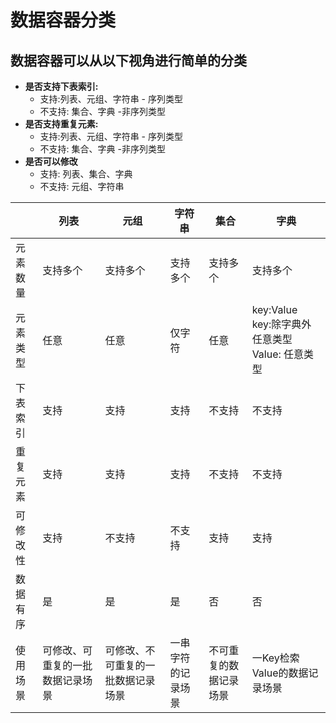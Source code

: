 # 数据容器分类
## 数据容器可以从以下视角进行简单的分类

* __是否支持下表索引:__
  * 支持:列表、元组、字符串 - 序列类型
  * 不支持: 集合、字典 -非序列类型
* __是否支持重复元素:__
  * 支持:列表、元组、字符串 - 序列类型
  * 不支持: 集合、字典 -非序列类型
* __是否可以修改__
  * 支持: 列表、集合、字典
  * 不支持: 元组、字符串

|      | 列表   | 元组 | 字符串 | 集合 | 字典 |
|------|------|----|-----|-----|---------------------------------|
| 元素数量 | 支持多个 | 支持多个           | 支持多个      | 支持多个       | 支持多个                                       |
| 元素类型 | 任意   | 任意             | 仅字符       | 任意         | key:Value <br> key:除字典外任意类型 <br> Value: 任意类型 |
| 下表索引 | 支持   | 支持             | 支持        | 不支持        | 不支持                                        |
 | 重复元素 | 支持   | 支持             | 支持        | 不支持        | 不支持                                        |
| 可修改性 | 支持   | 不支持            | 不支持       | 支持         | 支持                                         |
| 数据有序 | 是    | 是              | 是         | 否          | 否                                          |
| 使用场景 | 可修改、可重复的一批数据记录场景 | 可修改、不可重复的一批数据记录场景 | 一串字符的记录场景 | 不可重复的数据记录场景 | 一Key检索Value的数据记录场景                         |


